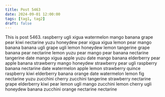 ```yaml
---
title: Post 5463
date: 2024-09-01 12:00:00
tags: [tag1, tag2]
draft: false
---
```

This is post 5463.
raspberry
ugli
xigua
watermelon
mango
banana
grape
pear
kiwi
nectarine
yuzu
honeydew
pear
xigua
xigua
lemon
pear
mango
banana
banana
ugli
grape
ugli
lemon
honeydew
lemon
tangerine
grape
banana
pear
nectarine
lemon
yuzu
pear
mango
pear
banana
nectarine
tangerine
date
mango
xigua
apple
yuzu
date
mango
banana
elderberry
pear
apple
banana
strawberry
mango
honeydew
strawberry
pear
ugli
raspberry
banana
nectarine
date
watermelon
apple
lemon
strawberry
quince
raspberry
kiwi
elderberry
banana
orange
date
watermelon
lemon
fig
nectarine
yuzu
zucchini
cherry
zucchini
tangerine
strawberry
nectarine
grape
elderberry
kiwi
pear
lemon
ugli
mango
zucchini
lemon
cherry
ugli
honeydew
banana
zucchini
orange
nectarine
nectarine
